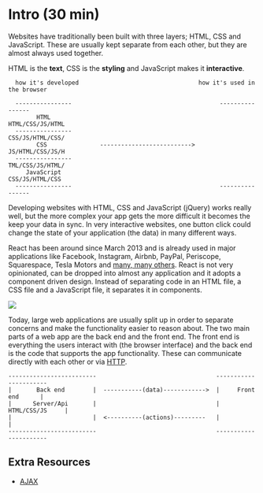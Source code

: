 # Intro (30 min)

Websites have traditionally been built with three layers; HTML, CSS and JavaScript. These are usually kept separate from each other, but they are almost always used together.

HTML is the **text**, CSS is the **styling** and JavaScript makes it **interactive**.

```
  how it's developed                                  how it's used in the browser

  ----------------                                          ----------------
        HTML                                                HTML/CSS/JS/HTML
  ----------------                                          CSS/JS/HTML/CSS/
        CSS               -------------------------->       JS/HTML/CSS/JS/H
  ----------------                                          TML/CSS/JS/HTML/
     JavaScript                                             CSS/JS/HTML/CSS
  ----------------                                          ----------------
```

Developing websites with HTML, CSS and JavaScript (jQuery) works really well, but the more complex your app gets the more difficult it becomes the keep your data in sync. In very interactive websites, one button click could change the state of your application (the data) in many different ways.

React has been around since March 2013 and is already used in major applications like Facebook, Instagram, Airbnb, PayPal, Periscope, Squarespace, Tesla Motors and [many, many others](https://github.com/facebook/react/wiki/Sites-Using-React). React is not very opinionated, can be dropped into almost any application and it adopts a component driven design. Instead of separating code in an HTML file, a CSS file and a JavaScript file, it separates it in components.

![](https://media.giphy.com/media/xTiTnlCeT1VFvlnVDO/giphy.gif)

Today, large web applications are usually split up in order to separate concerns and make the functionality easier to reason about. The two main parts of a web app are the back end and the front end. The front end is everything the users interact with (the browser interface) and the back end is the code that supports the app functionality. These can communicate directly with each other or via [HTTP](https://developer.mozilla.org/en-US/docs/Web/HTTP).

```
-------------------------                                  ----------------------
|       Back end        |  -----------(data)------------>  |     Front end      |
|      Server/Api       |                                  |    HTML/CSS/JS     |
|                       |  <----------(actions)---------   |                    |
-------------------------                                  ----------------------
```

## Extra Resources

* [AJAX](https://developer.mozilla.org/en-US/docs/AJAX/Getting_Started)

